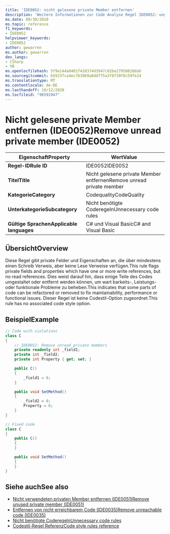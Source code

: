 ```yaml
---
title: 'IDE0052: nicht gelesene private Member entfernen'
description: 'Weitere Informationen zur Code Analyse Regel IDE0052: ungelesene private Member entfernen'
ms.date: 09/30/2020
ms.topic: reference
f1_keywords:
- IDE0052
helpviewer_keywords:
- IDE0052
author: gewarren
ms.author: gewarren
dev_langs:
- CSharp
- VB
ms.openlocfilehash: 5f9e144a0401f428374d3947c82be27950820dab
ms.sourcegitcommit: b59237ca4ec763969a0dd775a3f8f39f8c59fe24
ms.translationtype: MT
ms.contentlocale: de-DE
ms.lasthandoff: 10/12/2020
ms.locfileid: "96591947"
---
```

# <a name="remove-unread-private-member-ide0052"></a><span data-ttu-id="7ff83-103">Nicht gelesene private Member entfernen (IDE0052)</span><span class="sxs-lookup"><span data-stu-id="7ff83-103">Remove unread private member (IDE0052)</span></span>

|<span data-ttu-id="7ff83-104">Eigenschaft</span><span class="sxs-lookup"><span data-stu-id="7ff83-104">Property</span></span>|<span data-ttu-id="7ff83-105">Wert</span><span class="sxs-lookup"><span data-stu-id="7ff83-105">Value</span></span>|
|-|-|
| <span data-ttu-id="7ff83-106">**Regel-ID**</span><span class="sxs-lookup"><span data-stu-id="7ff83-106">**Rule ID**</span></span> | <span data-ttu-id="7ff83-107">IDE0052</span><span class="sxs-lookup"><span data-stu-id="7ff83-107">IDE0052</span></span> |
| <span data-ttu-id="7ff83-108">**Titel**</span><span class="sxs-lookup"><span data-stu-id="7ff83-108">**Title**</span></span> | <span data-ttu-id="7ff83-109">Nicht gelesene private Member entfernen</span><span class="sxs-lookup"><span data-stu-id="7ff83-109">Remove unread private member</span></span> |
| <span data-ttu-id="7ff83-110">**Kategorie**</span><span class="sxs-lookup"><span data-stu-id="7ff83-110">**Category**</span></span> | <span data-ttu-id="7ff83-111">Codequality</span><span class="sxs-lookup"><span data-stu-id="7ff83-111">CodeQuality</span></span> |
| <span data-ttu-id="7ff83-112">**Unterkategorie**</span><span class="sxs-lookup"><span data-stu-id="7ff83-112">**Subcategory**</span></span> | <span data-ttu-id="7ff83-113">Nicht benötigte Coderegeln</span><span class="sxs-lookup"><span data-stu-id="7ff83-113">Unnecessary code rules</span></span> |
| <span data-ttu-id="7ff83-114">**Gültige Sprachen**</span><span class="sxs-lookup"><span data-stu-id="7ff83-114">**Applicable languages**</span></span> | <span data-ttu-id="7ff83-115">C# und Visual Basic</span><span class="sxs-lookup"><span data-stu-id="7ff83-115">C# and Visual Basic</span></span> |

## <a name="overview"></a><span data-ttu-id="7ff83-116">Übersicht</span><span class="sxs-lookup"><span data-stu-id="7ff83-116">Overview</span></span>

<span data-ttu-id="7ff83-117">Diese Regel gibt private Felder und Eigenschaften an, die über mindestens einen Schreib Verweis, aber keine Lese Verweise verfügen.</span><span class="sxs-lookup"><span data-stu-id="7ff83-117">This rule flags private fields and properties which have one or more write references, but no read references.</span></span> <span data-ttu-id="7ff83-118">Dies weist darauf hin, dass einige Teile des Codes umgestaltet oder entfernt werden können, um wart barkeits-, Leistungs-oder funktionale Probleme zu beheben.</span><span class="sxs-lookup"><span data-stu-id="7ff83-118">This indicates that some parts of code can be refactored or removed to fix maintainability, performance or functional issues.</span></span> <span data-ttu-id="7ff83-119">Dieser Regel ist keine Codestil-Option zugeordnet.</span><span class="sxs-lookup"><span data-stu-id="7ff83-119">This rule has no associated code style option.</span></span>

## <a name="example"></a><span data-ttu-id="7ff83-120">Beispiel</span><span class="sxs-lookup"><span data-stu-id="7ff83-120">Example</span></span>

```csharp
// Code with violations
class C
{
    // IDE0052: Remove unread private members
    private readonly int _field1;
    private int _field2;
    private int Property { get; set; }

    public C()
    {
        _field1 = 0;
    }

    public void SetMethod()
    {
        _field2 = 0;
        Property = 0;
    }
}

// Fixed code
class C
{
    public C()
    {
    }

    public void SetMethod()
    {
    }
}
```

## <a name="see-also"></a><span data-ttu-id="7ff83-121">Siehe auch</span><span class="sxs-lookup"><span data-stu-id="7ff83-121">See also</span></span>

- [<span data-ttu-id="7ff83-122">Nicht verwendeten privaten Member entfernen (IDE0051)</span><span class="sxs-lookup"><span data-stu-id="7ff83-122">Remove unused private member (IDE0051)</span></span>](ide0051.md)
- [<span data-ttu-id="7ff83-123">Entfernen von nicht erreichbarem Code (IDE0035)</span><span class="sxs-lookup"><span data-stu-id="7ff83-123">Remove unreachable code (IDE0035)</span></span>](ide0035.md)
- [<span data-ttu-id="7ff83-124">Nicht benötigte Coderegeln</span><span class="sxs-lookup"><span data-stu-id="7ff83-124">Unnecessary code rules</span></span>](unnecessary-code-rules.md)
- [<span data-ttu-id="7ff83-125">Codestil-Regel Referenz</span><span class="sxs-lookup"><span data-stu-id="7ff83-125">Code style rules reference</span></span>](index.md)
